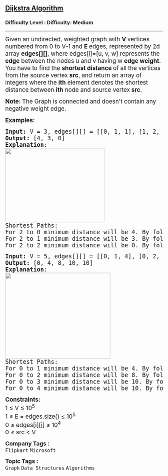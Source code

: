 <h2><a href="https://www.geeksforgeeks.org/problems/implementing-dijkstra-set-1-adjacency-matrix/1?_gl=1*1lmtbmy*_up*MQ..&gclid=Cj0KCQjwqcO_BhDaARIsACz62vM8Afu0mTVz1snuHhLbMLm2GhGeJ4gsM4o4GiApIO89IcR48ZIMbT0aAsJ9EALw_wcB">Dijkstra Algorithm</a></h2><h3>Difficulty Level : Difficulty: Medium</h3><hr><div class="problems_problem_content__Xm_eO"><p><span style="font-size: 14pt;">Given an undirected, weighted graph with <strong>V&nbsp;</strong>vertices numbered from 0 to V-1 and <strong>E&nbsp;</strong>edges, represented by 2d array <strong>edges[][]</strong>, where edges[i]=[u, v, w] represents the <strong>edge</strong> between the nodes u and v having w <strong>edge weight</strong>.<br><span style="font-size: 18.6667px;">You have to find the <strong>shortest distance </strong>of all the vertices from the source vertex&nbsp;</span><strong style="font-size: 18.6667px;">src</strong><span style="font-size: 18.6667px;">, </span></span><span style="font-size: 18.6667px;">and return an array of integers where the <strong>ith</strong> element denotes the shortest distance between <strong>ith</strong> node</span><span style="font-size: 18.6667px;">&nbsp;and source vertex</span><strong style="font-size: 18.6667px;">&nbsp;src</strong><span style="font-size: 18.6667px;">.</span></p>
<p><span style="font-size: 14pt;"><strong>Note: </strong>The Graph is connected and doesn't contain any negative weight edge.</span></p>
<p><span style="font-size: 14pt;"><strong>Examples:</strong></span></p>
<pre><span style="font-size: 14pt;"><strong style="font-size: 14pt;">Input: </strong><span style="font-size: 14pt;">V = 3, edges[][] = [[0, 1, 1], [1, 2, 3], [0, 2, 6]], src = 2
</span><strong style="font-size: 14pt;">Output: </strong><span style="font-size: 14pt;">[4, 3, 0]
</span><strong style="font-size: 14pt;">Explanation</strong><span style="font-size: 14pt;">:
<img src="https://media.geeksforgeeks.org/img-practice/prod/addEditProblem/892538/Web/Other/blobid0_1744201836.jpg" width="317" height="236"><br></span><span style="font-size: 18.6667px;">Shortest Paths:
For 2 to 0 minimum distance will be 4. By following path 2 -&gt; 1 -&gt; 0
For 2 to 1 minimum distance will be 3. By following path 2 -&gt; 1
For 2 to 2 minimum distance will be 0. By following path 2 -&gt; 2</span><span style="font-size: 14pt;"><br></span></span></pre>
<pre><span style="font-size: 14pt;"><strong style="font-size: 14pt;">Input: </strong><span style="font-size: 14pt;">V = 5, edges[][] = [[0, 1, 4], [0, 2, 8], [1, 4, 6], [2, 3, 2], [3, 4, 10]], src = 0
</span><strong style="font-size: 14pt;">Output: </strong><span style="font-size: 14pt;">[0, 4, 8, 10, 10]
</span><strong style="font-size: 14pt;">Explanation</strong><span style="font-size: 14pt;">: <br><img src="https://media.geeksforgeeks.org/img-practice/prod/addEditProblem/892538/Web/Other/blobid1_1744202046.jpg" width="336" height="273"><br></span><span style="font-size: 18.6667px;">Shortest Paths: <br>For 0 to 1 minimum distance will be 4. By following path 0 -&gt; 1
For 0 to 2 minimum distance will be 8. By following path 0 -&gt; 2
For 0 to 3 minimum distance will be 10. By following path 0 -&gt; 2 -&gt; 3 
For 0 to 4 minimum distance will be 10. By following path 0 -&gt; 1 -&gt; 4</span></span></pre>
<div><span style="font-size: 14pt;"><strong>Constraints:</strong><br>1 ≤ V ≤ 10<sup>5</sup></span></div>
<div><span style="font-size: 14pt;">1 ≤ E = edges.size() ≤ 10<sup>5</sup><br>0 ≤ edges[i][j] ≤ 10<sup>4</sup></span></div>
<div><span style="font-size: 14pt;">0 ≤ src &lt; V</span></div></div><p><span style=font-size:18px><strong>Company Tags : </strong><br><code>Flipkart</code>&nbsp;<code>Microsoft</code>&nbsp;<br><p><span style=font-size:18px><strong>Topic Tags : </strong><br><code>Graph</code>&nbsp;<code>Data Structures</code>&nbsp;<code>Algorithms</code>&nbsp;
